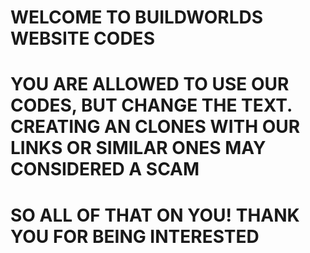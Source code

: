 #   WELCOME TO BUILDWORLDS WEBSITE CODES

#   YOU ARE ALLOWED TO USE OUR CODES, BUT CHANGE THE TEXT. CREATING AN CLONES WITH OUR LINKS OR SIMILAR ONES MAY CONSIDERED A SCAM
#   SO ALL OF THAT ON YOU! THANK YOU FOR BEING INTERESTED
